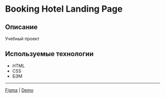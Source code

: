 # Booking Hotel Landing Page

## Описание

Учебный проект

## Используемые технологии

- HTML
- CSS
- БЭМ

---

[Figma](https://www.figma.com/file/4nXqnFfLnqG7LuXJWwkiUP/Booking-Hotel-Landing-Page?type=design&mode=design&t=nkn6Dm2QCK4tVwMO-1) | [Demo](https://booking-hotel-landing-page.nothingisreal.ru/)
